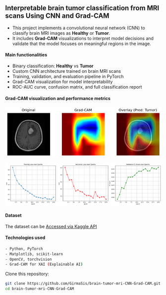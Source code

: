 ## Interpretable brain tumor classification from MRI scans Using CNN and Grad-CAM

- This project implements a convolutional neural network (CNN) to classify brain MRI images as **Healthy** or **Tumor**. 
- It includes **Grad-CAM** visualizations to interpret model decisions and validate that the model focuses on meaningful regions in the image.

#### Main functionalities

- Binary classification: **Healthy** vs **Tumor**
- Custom CNN architecture trained on brain MRI scans
- Training, validation, and evaluation pipeline in PyTorch
- Grad-CAM visualization for model interpretability
- ROC-AUC curve, confusion matrix, and full classification report

#### Grad-CAM visualization and performance metrics

<p align="left">
  <img src="https://github.com/GirmaSis/brain-tumor-mri-CNN-Grad-CAM/blob/main/plots/gradcam_sample_1.png" /> </p>
<p align="center">  
  <img src="https://github.com/GirmaSis/brain-tumor-mri-CNN-Grad-CAM/blob/main/plots/training_metrics.png" />
</p>

#### Dataset

The dataset can be [Accessed via Kaggle API](https://www.kaggle.com/datasets/murtozalikhon/brain-tumor-multimodal-image-ct-and-mri/data)

#### Technologies used
```bash
- Python, PyTorch
- Matplotlib, scikit-learn
- OpenCV, torchvision
- Grad-CAM for XAI (Explainable AI)
```

Clone this repository:

```bash
git clone https://github.com/GirmaSis/brain-tumor-mri-CNN-Grad-CAM.git
cd brain-tumor-mri-CNN-Grad-CAM
